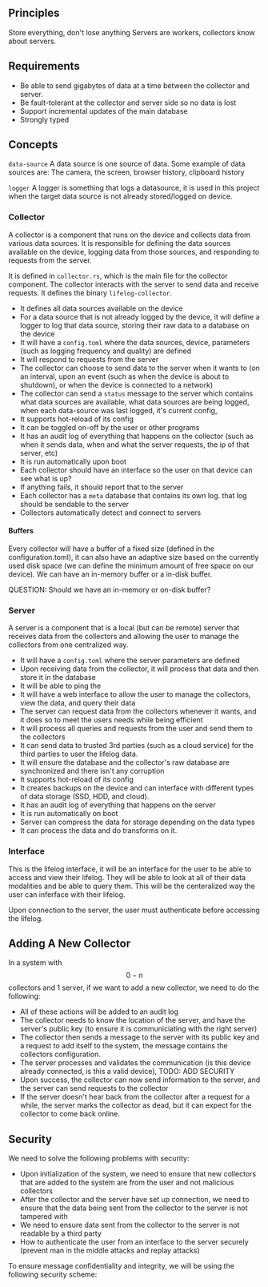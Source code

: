 ## Principles

Store everything, don't lose anything
Servers are workers, collectors know about servers.

## Requirements

- Be able to send gigabytes of data at a time between the collector and server.
- Be fault-tolerant at the collector and server side so no data is lost
- Support incremental updates of the main database
- Strongly typed

## Concepts

`data-source`
A data source is one source of data. Some example of data sources are: The camera, the screen, browser history, clipboard history

`logger`
A logger is something that logs a datasource, it is used in this project when the target data source is not already stored/logged on device.

### Collector

A collector is a component that runs on the device and collects data from various data sources. It is responsible for defining the data sources available on the device, logging data from those sources, and responding to requests from the server.

It is defined in `collector.rs`, which is the main file for the collector component. The collector interacts with the server to send data and receive requests.
It defines the binary `lifelog-collector`.

- It defines all data sources available on the device
- For a data source that is not already logged by the device, it will define a logger to log that data source, storing their raw data to a database on the device
- It will have a `config.toml` where the data sources, device, parameters (such as logging frequency and quality) are defined
- It will respond to requests from the server
- The collector can choose to send data to the server when it wants to (on an interval, upon an event (such as when the device is about to shutdown), or when the device is connected to a network)
- The collector can send a `status` message to the server which contains what data sources are available, what data sources are being logged, when each data-source was last logged, it's current config,
- It supports hot-reload of its config
- It can be toggled on-off by the user or other programs
- It has an audit log of everything that happens on the collector (such as when it sends data, when and what the server requests, the ip of that server, etc)
- It is run automatically upon boot
- Each collector should have an interface so the user on that device can see what is up?
- If anything fails, it should report that to the server
- Each collector has a `meta` database that contains its own log. that log should be sendable to the server
- Collectors automatically detect and connect to servers

#### Buffers

Every collector will have a buffer of a fixed size (defined in the configuration.toml), it can also have an adaptive size based on the currently used disk space (we can define the minimum amount of free space on our device). We can have an in-memory buffer or a in-disk buffer.

QUESTION: Should we have an in-memory or on-disk buffer?

### Server

A server is a component that is a local (but can be remote) server that receives data from the collectors and allowing the user to manage the collectors from one centralized way.

- It will have a `config.toml` where the server parameters are defined
- Upon receiving data from the collector, it will process that data and then store it in the database
- It will be able to ping the
- It will have a web interface to allow the user to manage the collectors, view the data, and query their data
- The server can request data from the collectors whenever it wants, and it does so to meet the users needs while being efficient
- It will process all queries and requests from the user and send them to the collectors
- It can send data to trusted 3rd parties (such as a cloud service) for the third parties to user the lifelog data.
- It will ensure the database and the collector's raw database are synchronized and there isn't any corruption
- It supports hot-reload of its config
- It creates backups on the device and can interface with different types of data storage (SSD, HDD, and cloud).
- It has an audit log of everything that happens on the server
- It is run automatically on boot
- Server can compress the data for storage depending on the data types
- It can process the data and do transforms on it.

### Interface

This is the lifelog interface, it will be an interface for the user to be able to access and view their lifelog. They will be able to look at all of their data modalities and be able to query them. This will be the centeralized way the user can inferface with their lifelog.

Upon connection to the server, the user must authenticate before accessing the lifelog.

## Adding A New Collector

In a system with $$0-n$$ collectors and 1 server, if we want to add a new collector, we need to do the following:

- All of these actions will be added to an audit log
- The collector needs to know the location of the server, and have the server's public key (to ensure it is communiciating with the right server)
- The collector then sends a message to the server with its public key and a request to add itself to the system, the message contains the collectors configuration.
- The server processes and validates the communication (is this device already connected, is this a valid device), TODO: ADD SECURITY
- Upon success, the collector can now send information to the server, and the server can send requests to the collector
- If the server doesn't hear back from the collector after a request for a while, the server marks the collector as dead, but it can expect for the collector to come back online.

## Security

We need to solve the following problems with security:

- Upon initialization of the system, we need to ensure that new collectors that are added to the system are from the user and not malicious collectors
- After the collector and the server have set up connection, we need to ensure that the data being sent from the collector to the server is not tampered with
- We need to ensure data sent from the collector to the server is not readable by a third party
- How to authenticate the user from an interface to the server securely (prevent man in the middle attacks and replay attacks)

To ensure message confidentiality and integrity, we will be using the following security scheme:
